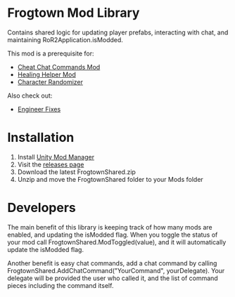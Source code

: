 # Frogtown Mod Library
Contains shared logic for updating player prefabs, interacting with chat, and maintaining RoR2Application.isModded.

This mod is a prerequisite for:
- [Cheat Chat Commands Mod](https://github.com/ToyDragon/ROR2ModChatCommandCheats)
- [Healing Helper Mod](https://github.com/ToyDragon/ROR2ModHealingHelper)
- [Character Randomizer](https://github.com/ToyDragon/ROR2ModCharacterRandomizer)

Also check out:
- [Engineer Fixes](https://github.com/ToyDragon/ROR2ModEngineerLunarCoinFix)

# Installation
1. Install [Unity Mod Manager](https://www.nexusmods.com/site/mods/21/)
2. Visit the [releases page](https://github.com/ToyDragon/ROR2ModShared/releases)
3. Download the latest FrogtownShared.zip
4. Unzip and move the FrogtownShared folder to your Mods folder

# Developers
The main benefit of this library is keeping track of how many mods are enabled, and updating the isModded flag. When you toggle the status of your mod call FrogtownShared.ModToggled(value), and it will automatically update the isModded flag.

Another benefit is easy chat commands, add a chat command by calling FrogtownShared.AddChatCommand("YourCommand", yourDelegate). Your delegate will be provided the user who called it, and the list of command pieces including the command itself.
